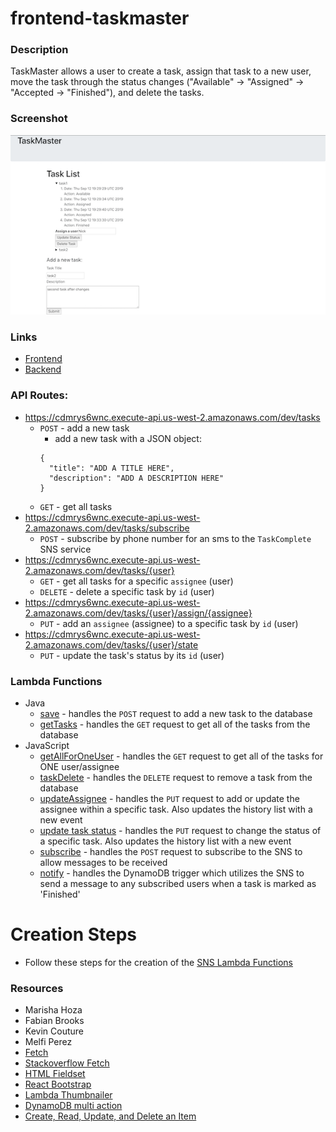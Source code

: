 # frontend-taskmaster

### Description
TaskMaster allows a user to create a task, assign that task to a new user, move the task through the status changes ("Available" -> "Assigned" -> "Accepted -> "Finished"), and delete the tasks.

### Screenshot
![screenshot](./frontend-taskmaster/src/assets/taskmaster.png)

### Links
* [Frontend](http://taskmaster-np.s3-website-us-west-2.amazonaws.com/)
* [Backend](https://cdmrys6wnc.execute-api.us-west-2.amazonaws.com/dev/tasks)

### API Routes:
* https://cdmrys6wnc.execute-api.us-west-2.amazonaws.com/dev/tasks
  * `POST` - add a new task
    * add a new task with a JSON object:
    ```
    {
      "title": "ADD A TITLE HERE",
      "description": "ADD A DESCRIPTION HERE"
    }
    ```
  * `GET` - get all tasks
* https://cdmrys6wnc.execute-api.us-west-2.amazonaws.com/dev/tasks/subscribe
  * `POST` - subscribe by phone number for an sms to the `TaskComplete` SNS service
* https://cdmrys6wnc.execute-api.us-west-2.amazonaws.com/dev/tasks/{user}
  * `GET` - get all tasks for a specific `assignee` (user)
  * `DELETE` - delete a specific task by `id` (user)
* https://cdmrys6wnc.execute-api.us-west-2.amazonaws.com/dev/tasks/{user}/assign/{assignee}
  * `PUT` - add an `assignee` (assignee) to a specific task by `id` (user)
* https://cdmrys6wnc.execute-api.us-west-2.amazonaws.com/dev/tasks/{user}/state
  * `PUT` - update the task's status by its `id` (user)

### Lambda Functions
* Java
  * [save](./lambda-dynamo/src/main/java/lambda/dynamo/Library.java) - handles the `POST` request to add a new task to the database
  * [getTasks](./lambda-dynamo/src/main/java/lambda/dynamo/Library.java) - handles the `GET` request to get all of the tasks from the database
* JavaScript
  * [getAllForOneUser](./lambda-dynamo-events/oneUser.js) - handles the `GET` request to get all of the tasks for ONE user/assignee
  * [taskDelete](./lambda-dynamo-events/delete.js) - handles the `DELETE` request to remove a task from the database
  * [updateAssignee](./lambda-dynamo-events/assignee.js) - handles the `PUT` request to add or update the assignee within a specific task. Also updates the history list with a new event
  * [update task status](./lambda-dynamo-events/status.js) - handles the `PUT` request to change the status of a specific task. Also updates the history list with a new event
  * [subscribe](./lambda-sns/subscribe.js) - handles the `POST` request to subscribe to the SNS to allow messages to be received
  * [notify](./lambda-sns/notify.js) - handles the DynamoDB trigger which utilizes the SNS to send a message to any subscribed users when a task is marked as 'Finished'

# Creation Steps
* Follow these steps for the creation of the [SNS Lambda Functions](https://github.com/nparo-401/sns/blob/master/README.md)

### Resources
* Marisha Hoza
* Fabian Brooks
* Kevin Couture
* Melfi Perez
* [Fetch](https://developer.mozilla.org/en-US/docs/Web/API/Fetch_API/Using_Fetch)
* [Stackoverflow Fetch](https://stackoverflow.com/questions/40284338/javascript-fetch-delete-and-put-requests)
* [HTML Fieldset](https://www.w3schools.com/tags/tag_fieldset.asp)
* [React Bootstrap](https://react-bootstrap.github.io/getting-started/introduction/)
* [Lambda Thumbnailer](https://docs.aws.amazon.com/lambda/latest/dg/with-s3-example.html)
* [DynamoDB multi action](https://stackoverflow.com/questions/39382050/dynamodb-update-item-multi-action)
* [Create, Read, Update, and Delete an Item](https://docs.aws.amazon.com/amazondynamodb/latest/developerguide/GettingStarted.Js.03.html#GettingStarted.Js.03.03)
